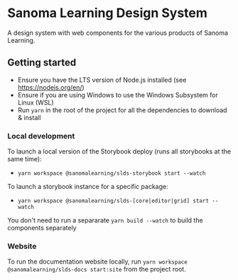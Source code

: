 # Sanoma Learning Design System

A design system with web components for the various products of Sanoma Learning.

## Getting started

- Ensure you have the LTS version of Node.js installed (see https://nodejs.org/en/)
- Ensure if you are using Windows to use the Windows Subsystem for Linux (WSL)
- Run `yarn` in the root of the project for all the dependencies to download & install

### Local development

To launch a local version of the Storybook deploy (runs all storybooks at the same time):
- `yarn workspace @sanomalearning/slds-storybook start --watch`

To launch a storybook instance for a specific package:
 - `yarn workspace @sanomalearning/slds-[core|editor|grid] start --watch`

You don't need to run a separarate `yarn build --watch` to build the components separately

### Website

To run the documentation website locally, run `yarn workspace @sanomalearning/slds-docs start:site` from the project root.
